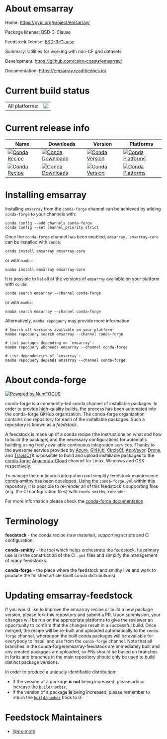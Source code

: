 About emsarray
==============

Home: https://pypi.org/project/emsarray/

Package license: BSD-3-Clause

Feedstock license: [BSD-3-Clause](https://github.com/conda-forge/emsarray-feedstock/blob/main/LICENSE.txt)

Summary: Utilities for working with non-CF grid datasets

Development: https://github.com/csiro-coasts/emsarray/

Documentation: https://emsarray.readthedocs.io/

Current build status
====================


<table><tr><td>All platforms:</td>
    <td>
      <a href="https://dev.azure.com/conda-forge/feedstock-builds/_build/latest?definitionId=16267&branchName=main">
        <img src="https://dev.azure.com/conda-forge/feedstock-builds/_apis/build/status/emsarray-feedstock?branchName=main">
      </a>
    </td>
  </tr>
</table>

Current release info
====================

| Name | Downloads | Version | Platforms |
| --- | --- | --- | --- |
| [![Conda Recipe](https://img.shields.io/badge/recipe-emsarray-green.svg)](https://anaconda.org/conda-forge/emsarray) | [![Conda Downloads](https://img.shields.io/conda/dn/conda-forge/emsarray.svg)](https://anaconda.org/conda-forge/emsarray) | [![Conda Version](https://img.shields.io/conda/vn/conda-forge/emsarray.svg)](https://anaconda.org/conda-forge/emsarray) | [![Conda Platforms](https://img.shields.io/conda/pn/conda-forge/emsarray.svg)](https://anaconda.org/conda-forge/emsarray) |
| [![Conda Recipe](https://img.shields.io/badge/recipe-emsarray--core-green.svg)](https://anaconda.org/conda-forge/emsarray-core) | [![Conda Downloads](https://img.shields.io/conda/dn/conda-forge/emsarray-core.svg)](https://anaconda.org/conda-forge/emsarray-core) | [![Conda Version](https://img.shields.io/conda/vn/conda-forge/emsarray-core.svg)](https://anaconda.org/conda-forge/emsarray-core) | [![Conda Platforms](https://img.shields.io/conda/pn/conda-forge/emsarray-core.svg)](https://anaconda.org/conda-forge/emsarray-core) |

Installing emsarray
===================

Installing `emsarray` from the `conda-forge` channel can be achieved by adding `conda-forge` to your channels with:

```
conda config --add channels conda-forge
conda config --set channel_priority strict
```

Once the `conda-forge` channel has been enabled, `emsarray, emsarray-core` can be installed with `conda`:

```
conda install emsarray emsarray-core
```

or with `mamba`:

```
mamba install emsarray emsarray-core
```

It is possible to list all of the versions of `emsarray` available on your platform with `conda`:

```
conda search emsarray --channel conda-forge
```

or with `mamba`:

```
mamba search emsarray --channel conda-forge
```

Alternatively, `mamba repoquery` may provide more information:

```
# Search all versions available on your platform:
mamba repoquery search emsarray --channel conda-forge

# List packages depending on `emsarray`:
mamba repoquery whoneeds emsarray --channel conda-forge

# List dependencies of `emsarray`:
mamba repoquery depends emsarray --channel conda-forge
```


About conda-forge
=================

[![Powered by
NumFOCUS](https://img.shields.io/badge/powered%20by-NumFOCUS-orange.svg?style=flat&colorA=E1523D&colorB=007D8A)](https://numfocus.org)

conda-forge is a community-led conda channel of installable packages.
In order to provide high-quality builds, the process has been automated into the
conda-forge GitHub organization. The conda-forge organization contains one repository
for each of the installable packages. Such a repository is known as a *feedstock*.

A feedstock is made up of a conda recipe (the instructions on what and how to build
the package) and the necessary configurations for automatic building using freely
available continuous integration services. Thanks to the awesome service provided by
[Azure](https://azure.microsoft.com/en-us/services/devops/), [GitHub](https://github.com/),
[CircleCI](https://circleci.com/), [AppVeyor](https://www.appveyor.com/),
[Drone](https://cloud.drone.io/welcome), and [TravisCI](https://travis-ci.com/)
it is possible to build and upload installable packages to the
[conda-forge](https://anaconda.org/conda-forge) [Anaconda-Cloud](https://anaconda.org/)
channel for Linux, Windows and OSX respectively.

To manage the continuous integration and simplify feedstock maintenance
[conda-smithy](https://github.com/conda-forge/conda-smithy) has been developed.
Using the ``conda-forge.yml`` within this repository, it is possible to re-render all of
this feedstock's supporting files (e.g. the CI configuration files) with ``conda smithy rerender``.

For more information please check the [conda-forge documentation](https://conda-forge.org/docs/).

Terminology
===========

**feedstock** - the conda recipe (raw material), supporting scripts and CI configuration.

**conda-smithy** - the tool which helps orchestrate the feedstock.
                   Its primary use is in the construction of the CI ``.yml`` files
                   and simplify the management of *many* feedstocks.

**conda-forge** - the place where the feedstock and smithy live and work to
                  produce the finished article (built conda distributions)


Updating emsarray-feedstock
===========================

If you would like to improve the emsarray recipe or build a new
package version, please fork this repository and submit a PR. Upon submission,
your changes will be run on the appropriate platforms to give the reviewer an
opportunity to confirm that the changes result in a successful build. Once
merged, the recipe will be re-built and uploaded automatically to the
`conda-forge` channel, whereupon the built conda packages will be available for
everybody to install and use from the `conda-forge` channel.
Note that all branches in the conda-forge/emsarray-feedstock are
immediately built and any created packages are uploaded, so PRs should be based
on branches in forks and branches in the main repository should only be used to
build distinct package versions.

In order to produce a uniquely identifiable distribution:
 * If the version of a package **is not** being increased, please add or increase
   the [``build/number``](https://docs.conda.io/projects/conda-build/en/latest/resources/define-metadata.html#build-number-and-string).
 * If the version of a package **is** being increased, please remember to return
   the [``build/number``](https://docs.conda.io/projects/conda-build/en/latest/resources/define-metadata.html#build-number-and-string)
   back to 0.

Feedstock Maintainers
=====================

* [@mx-moth](https://github.com/mx-moth/)

